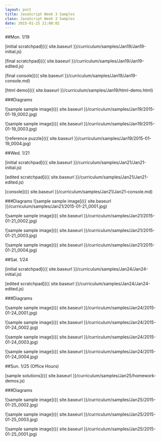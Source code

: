 ```yaml
---
layout: post
title: JavaScript Week 3 Samples
class: JavaScript Week 3 Samples
date: 2015-01-25 21:00:02
---
```


##Mon. 1/19

[initial scratchpad]({{ site.baseurl }}/curriculum/samples/Jan19/Jan19-initial.js)

[final scratchpad]({{ site.baseurl }}/curriculum/samples/Jan19/Jan19-edited.js)

[final console]({{ site.baseurl }}/curriculum/samples/Jan19/Jan19-console.md)

[html demo]({{ site.baseurl }}/curriculum/samples/Jan19/html-demo.html)

###Diagrams

![sample sample image]({{ site.baseurl }}/curriculum/samples/Jan19/2015-01-19_0002.jpg)

![sample sample image]({{ site.baseurl }}/curriculum/samples/Jan19/2015-01-19_0003.jpg)

![reference puzzle]({{ site.baseurl }}/curriculum/samples/Jan19/2015-01-19_0004.jpg)

##Wed. 1/21

[initial scratchpad]({{ site.baseurl }}/curriculum/samples/Jan21/Jan21-initial.js)

[edited scratchpad]({{ site.baseurl }}/curriculum/samples/Jan21/Jan21-edited.js)

[console]({{ site.baseurl }}/curriculum/samples/Jan21/Jan21-console.md)

###Diagrams
![sample sample image]({{ site.baseurl }}/curriculum/samples/Jan21/2015-01-21_0001.jpg)

![sample sample image]({{ site.baseurl }}/curriculum/samples/Jan21/2015-01-21_0002.jpg)

![sample sample image]({{ site.baseurl }}/curriculum/samples/Jan21/2015-01-21_0003.jpg)

![sample sample image]({{ site.baseurl }}/curriculum/samples/Jan21/2015-01-21_0004.jpg)

##Sat. 1/24

[initial scratchpad]({{ site.baseurl }}/curriculum/samples/Jan24/Jan24-initial.js)

[edited scratchpad]({{ site.baseurl }}/curriculum/samples/Jan24/Jan24-edited.js)

###Diagrams

![sample sample image]({{ site.baseurl }}/curriculum/samples/Jan24/2015-01-24_0001.jpg)

![sample sample image]({{ site.baseurl }}/curriculum/samples/Jan24/2015-01-24_0002.jpg)

![sample sample image]({{ site.baseurl }}/curriculum/samples/Jan24/2015-01-24_0003.jpg)

![sample sample image]({{ site.baseurl }}/curriculum/samples/Jan24/2015-01-24_0004.jpg)

##Sun. 1/25 (Office Hours)

[sample solutions]({{ site.baseurl }}/curriculum/samples/Jan25/homework-demos.js)

###Diagrams

![sample sample image]({{ site.baseurl }}/curriculum/samples/Jan25/2015-01-25_0002.jpg)

![sample sample image]({{ site.baseurl }}/curriculum/samples/Jan25/2015-01-25_0003.jpg)

![sample sample image]({{ site.baseurl }}/curriculum/samples/Jan25/2015-01-25_0001.jpg)
